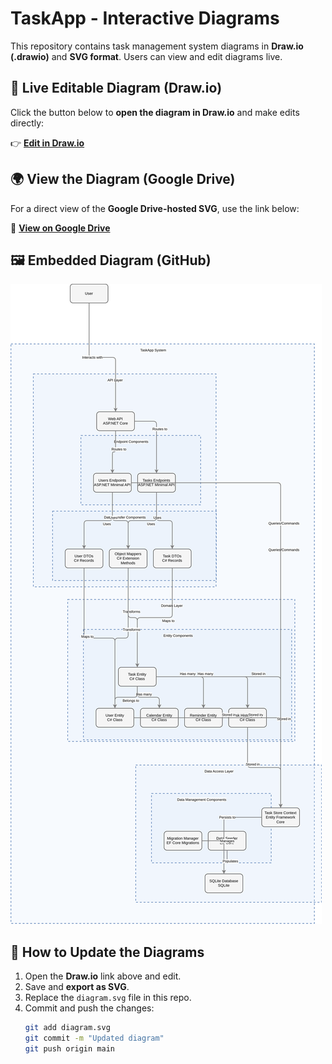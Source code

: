 # TaskApp - Interactive Diagrams

This repository contains task management system diagrams in **Draw.io (.drawio)** and **SVG format**. Users can view and edit diagrams live.

## 📌 Live Editable Diagram (Draw.io)
Click the button below to **open the diagram in Draw.io** and make edits directly:

👉 [**Edit in Draw.io**](https://drive.google.com/file/d/1CMktycDLmvdevPd8ziTX5ktJIbFDPoU6/view?usp=sharing)

## 🌍 View the Diagram (Google Drive)
For a direct view of the **Google Drive-hosted SVG**, use the link below:

🔗 **[View on Google Drive](https://drive.google.com/file/d/1mD-EZfjR9wPiEmLjWbqSqTHGbNvfjXH9/view?usp=sharing)**

## 🖼️ Embedded Diagram (GitHub)

![Diagram](https://raw.githubusercontent.com/Flow-Pie/TaskApp/master/diagram.svg)

## 🔄 How to Update the Diagrams
1. Open the **Draw.io** link above and edit.
2. Save and **export as SVG**.
3. Replace the `diagram.svg` file in this repo.
4. Commit and push the changes:
   ```sh
   git add diagram.svg
   git commit -m "Updated diagram"
   git push origin main
